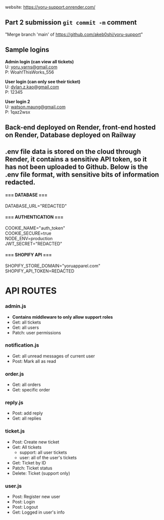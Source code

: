 website: https://yoru-support.onrender.com/

## Part 2 submission `git commit -m` comment
"Merge branch 'main' of https://github.com/akeb0shi/yoru-support"

## Sample logins
**Admin login (can view all tickets)**\
U: yoru.yarns@gmail.com\
P: Woah!ThisWorks_556

**User login (can only see their ticket)**\
U: dylan.z.kao@gmail.com\
P: 12345

**User login 2**\
U: watson.maung@gmail.com\
P: 1qaz2wsx

## Back-end deployed on Render, front-end hosted on Render, Database deployed on Railway

## .env file data is stored on the cloud through Render, it contains a sensitive API token, so it has not been uploaded to Github. Below is the .env file format, with sensitive bits of information redacted. 

#### === DATABASE ===
DATABASE_URL="REDACTED"

#### === AUTHENTICATION ===
COOKIE_NAME="auth_token"\
COOKIE_SECURE=true\
NODE_ENV=production\
JWT_SECRET="REDACTED"

#### === SHOPIFY API ===
SHOPIFY_STORE_DOMAIN="yoruapparel.com"\
SHOPIFY_API_TOKEN=REDACTED

# API ROUTES
### admin.js
- **Contains middleware to only allow support roles**
- Get: all tickets
- Get: all users
- Patch: user permissions

### notification.js
- Get: all unread messages of current user
- Post: Mark all as read

### order.js
- Get: all orders
- Get: specific order

### reply.js
- Post: add reply
- Get: all replies

### ticket.js
- Post: Create new ticket
- Get: All tickets
    - support: all user tickets
    - user: all of the user's tickets
- Get: Ticket by ID
- Patch: Ticket status
- Delete: Ticket (support only)

### user.js
- Post: Register new user
- Post: Login
- Post: Logout
- Get: Logged in user's info
